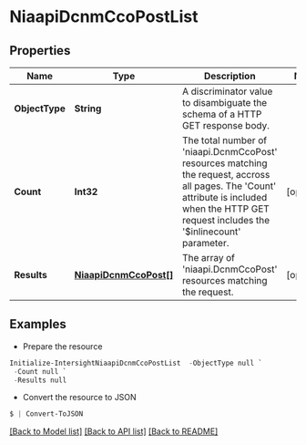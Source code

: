 # NiaapiDcnmCcoPostList
## Properties

Name | Type | Description | Notes
------------ | ------------- | ------------- | -------------
**ObjectType** | **String** | A discriminator value to disambiguate the schema of a HTTP GET response body. | 
**Count** | **Int32** | The total number of &#39;niaapi.DcnmCcoPost&#39; resources matching the request, accross all pages. The &#39;Count&#39; attribute is included when the HTTP GET request includes the &#39;$inlinecount&#39; parameter. | [optional] 
**Results** | [**NiaapiDcnmCcoPost[]**](NiaapiDcnmCcoPost.md) | The array of &#39;niaapi.DcnmCcoPost&#39; resources matching the request. | [optional] 

## Examples

- Prepare the resource
```powershell
Initialize-IntersightNiaapiDcnmCcoPostList  -ObjectType null `
 -Count null `
 -Results null
```

- Convert the resource to JSON
```powershell
$ | Convert-ToJSON
```

[[Back to Model list]](../README.md#documentation-for-models) [[Back to API list]](../README.md#documentation-for-api-endpoints) [[Back to README]](../README.md)


